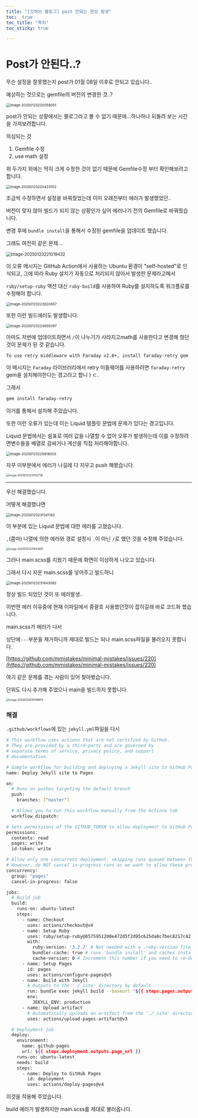 ```yaml
---
title: "[깃허브 블로그] post 안되는 현상 발생"
toc:  true
toc_title: "목차"
toc_sticky: true

---
```


# Post가 안된다..?

무슨 설정을 잘못했는지 post가 01월 08일 이후로 안되고 있습니다..



예상하는 것으로는 gemfile의 버전의 변경한 것..?

<img src="/../images/2025-01-23-빌드에러/image-20250123220058051.png" alt="image-20250123220058051" style="zoom:67%;" />

post가 안되는 상황에서는 블로그라고 볼 수 없기 때문에...하나하나 되돌려 보는 시간을 가져보려합니다.



의심되는 것

1. Gemfile 수정
2. use math 설정

위 두가지 외에는 딱히 크게 수정한 것이 없기 때문에 Gemfile수정 부터 확인해보려고합니다.



<img src="/../images/2025-01-23-빌드에러/image-20250123220423102.png" alt="image-20250123220423102" style="zoom:67%;" />



조금씩 수정하면서 설정을 바꿔줬었는데 이미 오래전부터 에러가 발생했었던.. 

버전이 맞지 않아 빌드가 되지 않는 상황인가 싶어 에러나기 전의 Gemfile로 바꿔줬습니다.



변경 후에 `bundle install`을 통해서 수정된 gemfile을 업데이트 했습니다.

그래도 여전히 같은 문제...

<img src="/../images/2025-01-23-빌드에러/image-20250123221019432.png" alt="image-20250123221019432" style="zoom:80%;" />

이 오류 메시지는 GitHub Action에서 사용하는 Ubuntu 환경이 "self-hosted"로 인식되고, 그에 따라 Ruby 설치가 자동으로 처리되지 않아서 발생한 문제라고해서

`ruby/setup-ruby` 액션 대신 `ruby-build`를 사용하여 Ruby를 설치하도록 워크플로를 수정해야 합니다.



<img src="/../images/2025-01-23-빌드에러/image-20250123222620657.png" alt="image-20250123222620657" style="zoom:67%;" />

또한 이런 빌드에러도 발생합니다.



<img src="/../images/2025-01-23-빌드에러/image-20250123224655097.png" alt="image-20250123224655097" style="zoom:67%;" />

아마도 저번에 업데이트하면서 `/`이 나누기가 사라지고math를 사용한다고 변경해 줬던것이 문제가 된 것 같습니다.

`To use retry middleware with Faraday v2.0+, install faraday-retry gem`

이 메시지는 `Faraday` 라이브러리에서 retry 미들웨어를 사용하려면 `faraday-retry` gem을 설치해야한다는 경고라고 합니ㅏㄷ.

그래서

``` bash
gem install faraday-retry

```

이거를 통해서 설치해 주었습니다.

또한 이런 오류가 있는데 이는 Liquid 템플릿 문법에 문제가 있다는 경고입니다.



Liquid 문법에서는 쉼표로 여러 값을 나열할 수 없어 오류가 발생하는데 이를 수정하려면변수들을 배열로 감싸거나 계산을 직접 처리해야합니다.



<img src="/../images/2025-01-23-빌드에러/image-20250123225818003.png" alt="image-20250123225818003" style="zoom:67%;" />



자꾸 이부분에서 에러가 나길레 다 지우고 push 해봤습니다.



<img src="/../images/2025-01-23-빌드에러/image-20250123231012756.png" alt="image-20250123231012756" style="zoom:50%;" />

---

우선 해결했습니다.



어떻게 해결했냐면 

<img src="/../images/2025-01-23-빌드에러/image-20250123231341182.png" alt="image-20250123231341182" style="zoom:67%;" />

이 부분에 있는 Liquid 문법에 대한 에러를 고쳤습니다.

 `,`(콤마) 나열에 의한 에러와 경로 설정시 `.`이 아닌 `/`로 했던 것을 수정해 주었습니다.



<img src="/../images/2025-01-23-빌드에러/image-20250123231644851.png" alt="image-20250123231644851" style="zoom:50%;" />

그러나 main.scss를 지웠기 때문에 화면이 이상하게 나오고 있습니다.

그래서 다시 지운 main.scss를 넣어주고 빌드하니

<img src="/../images/2025-01-23-빌드에러/image-20250123231943082.png" alt="image-20250123231943082" style="zoom:67%;" />

정상 빌드 되었던 것이 또 에러발생..

이번엔 에러 이유중에 현재 이파일에서 중괄호 사용했던것이 잡히길래 바로 코드화 했습니다.

main.scss가 에러가 나서 

상단에`---`부분을 제거하니까 제대로 빌드는 되나 main.scss파일을 불러오지 못합니다.

[https://github.com/mmistakes/minimal-mistakes/issues/220](https://github.com/mmistakes/minimal-mistakes/issues/220)

여기 같은 문제를 겪는 사람이 있어 찾아봤습니다.



단위도 다시 추가해 주었으나 main을 빌드하지 못합니다.

<img src="/../images/2025-01-23-빌드에러/image-20250124010149654.png" alt="image-20250124010149654" style="zoom:50%;" />



### 해결

`.github/workflows`에 있는 `jekyll.yml`파일을 다시

``` bash
# This workflow uses actions that are not certified by GitHub.
# They are provided by a third-party and are governed by
# separate terms of service, privacy policy, and support
# documentation.

# Sample workflow for building and deploying a Jekyll site to GitHub Pages
name: Deploy Jekyll site to Pages

on:
  # Runs on pushes targeting the default branch
  push:
    branches: ["master"]

  # Allows you to run this workflow manually from the Actions tab
  workflow_dispatch:

# Sets permissions of the GITHUB_TOKEN to allow deployment to GitHub Pages
permissions:
  contents: read
  pages: write
  id-token: write

# Allow only one concurrent deployment, skipping runs queued between the run in-progress and latest queued.
# However, do NOT cancel in-progress runs as we want to allow these production deployments to complete.
concurrency:
  group: "pages"
  cancel-in-progress: false

jobs:
  # Build job
  build:
    runs-on: ubuntu-latest
    steps:
      - name: Checkout
        uses: actions/checkout@v4
      - name: Setup Ruby
        uses: ruby/setup-ruby@8575951200e472d5f2d95c625da0c7bec8217c42 # v1.161.0
        with:
          ruby-version: '3.2.2' # Not needed with a .ruby-version file
          bundler-cache: true # runs 'bundle install' and caches installed gems automatically
          cache-version: 0 # Increment this number if you need to re-download cached gems
      - name: Setup Pages
        id: pages
        uses: actions/configure-pages@v5
      - name: Build with Jekyll
        # Outputs to the './_site' directory by default
        run: bundle exec jekyll build --baseurl "${{ steps.pages.outputs.base_path }}"
        env:
          JEKYLL_ENV: production
      - name: Upload artifact
        # Automatically uploads an artifact from the './_site' directory by default
        uses: actions/upload-pages-artifact@v3

  # Deployment job
  deploy:
    environment:
      name: github-pages
      url: ${{ steps.deployment.outputs.page_url }}
    runs-on: ubuntu-latest
    needs: build
    steps:
      - name: Deploy to GitHub Pages
        id: deployment
        uses: actions/deploy-pages@v4

```

이것을 적용해 주었습니다.

build 에러가 발생하지만 main.scss를 제대로 불러옵니다.

